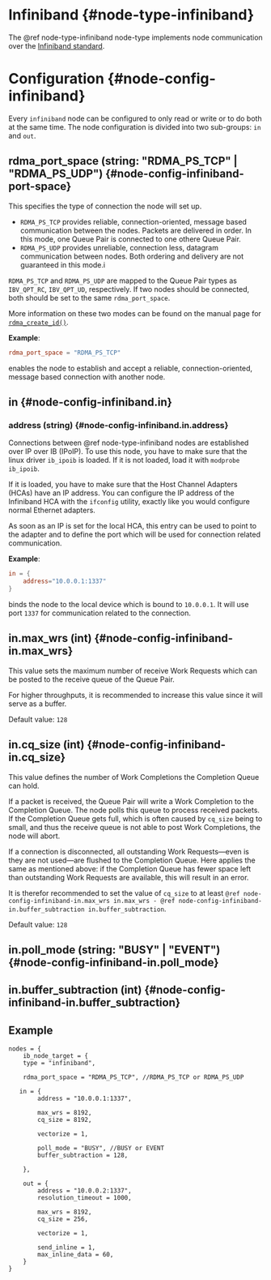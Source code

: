 # Infiniband {#node-type-infiniband}

The @ref node-type-infiniband node-type implements node communication over the [Infiniband standard](http://www.infinibandta.org/content/pages.php?pg=about_us_infiniband).

# Configuration {#node-config-infiniband}

Every `infiniband` node can be configured to only read or write or to do both at the same time. The node configuration is divided into two sub-groups: `in` and `out`.

## rdma_port_space (string: "RDMA_PS_TCP" | "RDMA_PS_UDP") {#node-config-infiniband-port-space}

This specifies the type of connection the node will set up. 

* `RDMA_PS_TCP` provides reliable, connection-oriented, message based communication between the nodes. Packets are delivered in order. In this mode, one Queue Pair is connected to one othere Queue Pair.
* `RDMA_PS_UDP` provides unreliable, connection less, datagram communication between nodes. Both ordering and delivery are not guaranteed in this mode.i

`RDMA_PS_TCP` and `RDMA_PS_UDP` are mapped to the Queue Pair types as `IBV_QPT_RC`, `IBV_QPT_UD`, respectively. If two nodes should be connected, both should be set to the same `rdma_port_space`.

More information on these two modes can be found on the manual page for [`rdma_create_id()`](https://linux.die.net/man/3/rdma_create_id).

**Example**:

```conf
rdma_port_space = "RDMA_PS_TCP"
```

enables the node to establish and accept a reliable, connection-oriented, message based connection with another node.
## in {#node-config-infiniband.in}
### address (string) {#node-config-infiniband.in.address}

Connections between @ref node-type-infiniband nodes are established over IP over IB (IPoIP). To use this node, you have to make sure that the linux driver `ib_ipoib` is loaded. If it is not loaded, load it with `modprobe ib_ipoib`.

If it is loaded, you have to make sure that the Host Channel Adapters (HCAs) have an IP address. You can configure the IP address of the Infiniband HCA with the `ifconfig` utility, exactly like you would configure normal Ethernet adapters.

As soon as an IP is set for the local HCA, this entry can be used to point to the adapter and to define the port which will be used for connection related communication. 


**Example**:

```conf
in = {
    address="10.0.0.1:1337"
}
```

binds the node to the local device which is bound to `10.0.0.1`. It will use port `1337` for communication related to the connection.


## in.max_wrs (int) {#node-config-infiniband-in.max_wrs}

This value sets the maximum number of receive Work Requests which can be posted to the receive queue of the Queue Pair. 

For higher throughputs, it is recommended to increase this value since it will serve as a buffer.

Default value: `128`

## in.cq_size (int) {#node-config-infiniband-in.cq_size}

This value defines the number of Work Completions the Completion Queue can hold. 

If a packet is received, the Queue Pair will write a Work Completion to the Completion Queue. The node polls this queue to process received packets. If the Completion Queue gets full, which is often caused by `cq_size` being to small, and thus the receive queue is not able to post Work Completions, the node will abort.

If a connection is disconnected, all outstanding Work Requests—even is they are not used—are flushed to the Completion Queue. Here applies the same as mentioned above: if the Completion Queue has fewer space left than outstanding Work Requests are available, this will result in an error. 

It is therefor recommended to set the value of `cq_size` to at least `@ref node-config-infiniband-in.max_wrs in.max_wrs - @ref node-config-infiniband-in.buffer_subtraction in.buffer_subtraction`.

Default value: `128`

## in.poll_mode (string: "BUSY" | "EVENT") {#node-config-infiniband-in.poll_mode}

## in.buffer_subtraction (int) {#node-config-infiniband-in.buffer_subtraction}

## Example

```
nodes = {
    ib_node_target = {
    type = "infiniband",

    rdma_port_space = "RDMA_PS_TCP", //RDMA_PS_TCP or RDMA_PS_UDP

   in = {
        address = "10.0.0.1:1337",

        max_wrs = 8192,
        cq_size = 8192,

        vectorize = 1,

        poll_mode = "BUSY", //BUSY or EVENT
        buffer_subtraction = 128,

    },  

    out = {
        address = "10.0.0.2:1337",
        resolution_timeout = 1000,

        max_wrs = 8192,
        cq_size = 256,

        vectorize = 1,

        send_inline = 1,
        max_inline_data = 60,
    }
}  
```